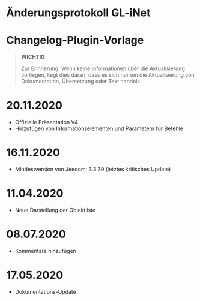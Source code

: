 # Änderungsprotokoll GL-iNet

# Changelog-Plugin-Vorlage

>**WICHTIG**
>
>Zur Erinnerung: Wenn keine Informationen über die Aktualisierung vorliegen, liegt dies daran, dass es sich nur um die Aktualisierung von Dokumentation, Übersetzung oder Text handelt.

# 20.11.2020

- Offizielle Präsentation V4
- Hinzufügen von Informationselementen und Parametern für Befehle

# 16.11.2020

- Mindestversion von Jeedom: 3.3.39 (letztes kritisches Update)

# 11.04.2020

- Neue Darstellung der Objektliste

# 08.07.2020

- Kommentare hinzufügen

# 17.05.2020

- Dokumentations-Update
